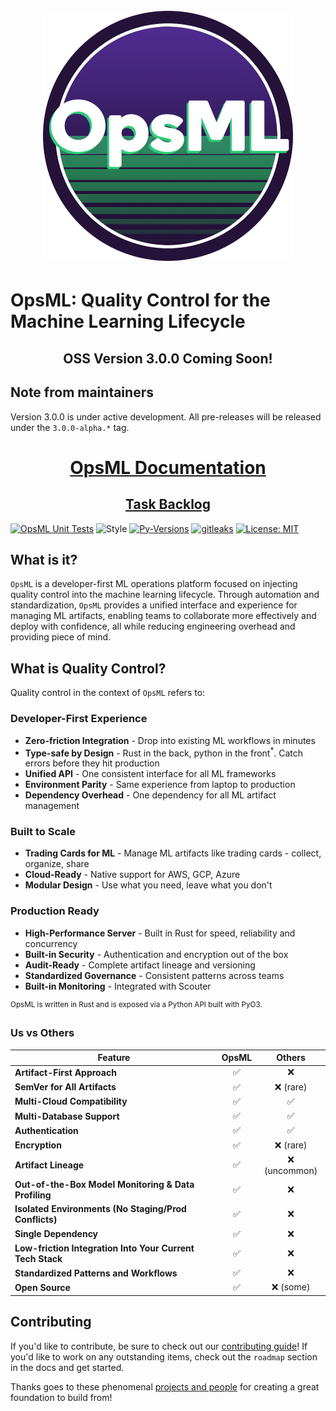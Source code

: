 <h1 align="center">
  <br>
  <img src="https://github.com/demml/opsml/blob/main/images/opsml-logo.png?raw=true"  width="400" height="400" alt="opsml logo"/>
  <br>
</h1>

# OpsML: Quality Control for the Machine Learning Lifecycle

<h2 align="center">OSS Version 3.0.0 Coming Soon!</h2>

## **Note from maintainers**

Version 3.0.0 is under active development. All pre-releases will be released under the `3.0.0-alpha.*` tag.

<h1 align="center"><a href="https://demml.github.io/opsml/">OpsML Documentation</h1>

<h2 align="center"><a href="https://github.com/orgs/demml/projects/1">Task Backlog</h2>

[![OpsML Unit Tests](https://github.com/demml/opsml/actions/workflows/lints-test.yml/badge.svg)](https://github.com/demml/opsml/actions/workflows/lints-test.yml)
![Style](https://img.shields.io/badge/code%20style-black-000000.svg)
[![Py-Versions](https://img.shields.io/pypi/pyversions/opsml.svg?color=%2334D058)](https://pypi.org/project/opsml)
[![gitleaks](https://img.shields.io/badge/protected%20by-gitleaks-purple)](https://github.com/zricethezav/gitleaks-action)
[![License: MIT](https://img.shields.io/badge/License-MIT-brightgreen.svg)](https://opensource.org/licenses/MIT)

## **What is it?**

`OpsML` is a developer-first ML operations platform focused on injecting quality control into the machine learning lifecycle. Through automation and standardization, `OpsML` provides a unified interface and experience for managing ML artifacts, enabling teams to collaborate more effectively and deploy with confidence, all while reducing engineering overhead and providing piece of mind.

## **What is Quality Control?**

Quality control in the context of `OpsML` refers to:

### Developer-First Experience
- **Zero-friction Integration** - Drop into existing ML workflows in minutes
- **Type-safe by Design** - Rust in the back, python in the front<sup>*</sup>. Catch errors before they hit production
- **Unified API** - One consistent interface for all ML frameworks
- **Environment Parity** - Same experience from laptop to production
- **Dependency Overhead** - One dependency for all ML artifact management

### Built to Scale
- **Trading Cards for ML** - Manage ML artifacts like trading cards - collect, organize, share
- **Cloud-Ready** - Native support for AWS, GCP, Azure
- **Modular Design** - Use what you need, leave what you don't

### Production Ready
- **High-Performance Server** - Built in Rust for speed, reliability and concurrency
- **Built-in Security** - Authentication and encryption out of the box
- **Audit-Ready** - Complete artifact lineage and versioning
- **Standardized Governance** - Consistent patterns across teams
- **Built-in Monitoring** - Integrated with Scouter
  
<sup>
OpsML is written in Rust and is exposed via a Python API built with PyO3.
</sup>

### Us vs Others

| Feature | OpsML | Others |
|---------|:-------:|:--------:|
| **Artifact-First Approach** | ✅ | ❌ |
| **SemVer for All Artifacts** | ✅ | ❌ (rare) |
| **Multi-Cloud Compatibility** | ✅ | ✅ |
| **Multi-Database Support** | ✅ | ✅ |
| **Authentication** | ✅ | ✅ |
| **Encryption** | ✅ | ❌ (rare) |
| **Artifact Lineage** | ✅ | ❌ (uncommon) |
| **Out-of-the-Box Model Monitoring & Data Profiling** | ✅ | ❌ |
| **Isolated Environments (No Staging/Prod Conflicts)** | ✅ | ❌ |
| **Single Dependency** | ✅ | ❌ |
| **Low-friction Integration Into Your Current Tech Stack** | ✅ | ❌ |
| **Standardized Patterns and Workflows** | ✅ | ❌ |
| **Open Source** | ✅ | ❌ (some) |

## Contributing
If you'd like to contribute, be sure to check out our [contributing guide](./CONTRIBUTING.md)! If you'd like to work on any outstanding items, check out the `roadmap` section in the docs and get started.

Thanks goes to these phenomenal [projects and people](./ATTRIBUTIONS.md) for creating a great foundation to build from!
